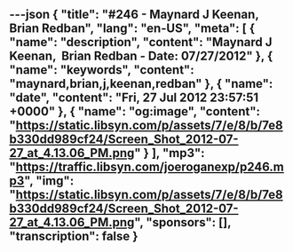 ---json
{
  "title": "#246 -  Maynard J Keenan,  Brian Redban",
  "lang": "en-US",
  "meta": [
    {
      "name": "description",
      "content": "Maynard J Keenan,  Brian Redban - Date: 07/27/2012"
    },
    {
      "name": "keywords",
      "content": "maynard,brian,j,keenan,redban"
    },
    {
      "name": "date",
      "content": "Fri, 27 Jul 2012 23:57:51 +0000"
    },
    {
      "name": "og:image",
      "content": "https://static.libsyn.com/p/assets/7/e/8/b/7e8b330dd989cf24/Screen_Shot_2012-07-27_at_4.13.06_PM.png"
    }
  ],
  "mp3": "https://traffic.libsyn.com/joeroganexp/p246.mp3",
  "img": "https://static.libsyn.com/p/assets/7/e/8/b/7e8b330dd989cf24/Screen_Shot_2012-07-27_at_4.13.06_PM.png",
  "sponsors": [],
  "transcription": false
}
---
<episode-header />

<timemark seconds="0" />

<transcribe-call-to-action />

<episode-footer />